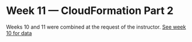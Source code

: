 # Week 11 — CloudFormation Part 2

Weeks 10 and 11 were combined at the request of the instructor. [See week 10 for data](https://github.com/kmb40/aws-bootcamp-cruddur-2023/blob/week-10-11/journal/week10.md)
